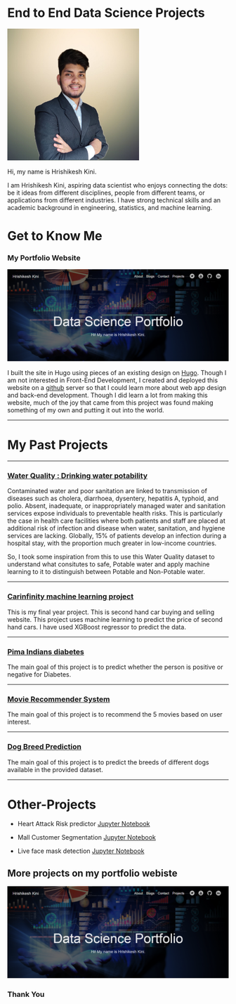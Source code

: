 # End to End Data Science Projects

<p align="center">
  
<img src="images/profile.jpg" height=300></p>
  
Hi, my name is Hrishikesh Kini.



<p>I am Hrishikesh Kini, aspiring data scientist who enjoys connecting the dots: be it ideas from different disciplines, people from different teams, or applications from different industries. I have strong technical skills and an academic background in engineering, statistics, and machine learning.</p>


# Get to Know Me 

### My Portfolio Website

<p align="center">
<a href="https://hrishikeshkini.github.io/portfolio/"><img src="images/Capture.PNG"></a></p>
  
  <p> I built the site in Hugo using pieces of an existing design on <a href="https://gohugo.io/">Hugo</a>. Though I am not interested in Front-End Development, I created and deployed this website on a <a href="https://github.com/">github</a> server so that I could learn more about web app design and back-end development. Though I did learn a lot from making this website, much of the joy that came from this project was found making something of my own and putting it out into the world.</p>
  
  
<hr>

# My Past Projects

<hr>

### [Water Quality : Drinking water potability](https://github.com/hrishikeshkini/Water-Quality-Drinking-water-potability)


<p>
 Contaminated water and poor sanitation are linked to transmission of diseases such as cholera, diarrhoea, dysentery, hepatitis A, typhoid, and polio. Absent, inadequate, or inappropriately managed water and sanitation services expose individuals to preventable health risks. This is particularly the case in health care facilities where both patients and staff are placed at additional risk of infection and disease when water, sanitation, and hygiene services are lacking. Globally, 15% of patients develop an infection during a hospital stay, with the proportion much greater in low-income countries.

So, I took some inspiration from this to use this Water Quality dataset to understand what consitutes to safe, Potable water and apply machine learning to it to distinguish between Potable and Non-Potable water.
 </p>


<hr>

### [Carinfinity machine learning project](https://github.com/hrishikeshkini/Carinfinity_machine_learning_project)

<p>
 This is my final year project. This is second hand car buying and selling website. This project uses machine learning to predict the price of second hand cars. I have used XGBoost regressor to predict the data.
 </p>

<hr>

### [Pima Indians diabetes](https://github.com/hrishikeshkini/pima-indians-diabetes)


<p>
The main goal of this project is to predict whether the person is positive or negative for Diabetes.
 </p>


<hr>

### [Movie Recommender System](https://github.com/hrishikeshkini/movie-recommender-system)


<p>
The main goal of this project is to recommend the 5 movies based on user interest.


<hr>

### [Dog Breed Prediction](https://github.com/hrishikeshkini/Dog-Breed-Prediction)

<p>
The main goal of this project is to predict the breeds of different dogs available in the provided dataset.
 </p>

<hr>

# Other-Projects

- Heart Attack Risk predictor <a href="https://github.com/hrishikeshkini/Heart-Attack-Risk-Predictor-with-AutoML">Jupyter Notebook</a>

- Mall Customer Segmentation <a href="https://github.com/hrishikeshkini/Mall-Customer-Segmentation">Jupyter Notebook</a>

- Live face mask detection <a href="https://github.com/hrishikeshkini/live-face-mask-detection">Jupyter Notebook</a>

## More projects on my portfolio webiste
<a href="https://hrishikeshkini.github.io/portfolio/"><img src="images/Capture.PNG"></a></p>


### Thank You


